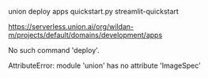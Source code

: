 union deploy apps quickstart.py streamlit-quickstart

https://serverless.union.ai/org/wildan-m/projects/default/domains/development/apps

 No such command 'deploy'.       



AttributeError: module 'union' has no attribute 'ImageSpec'